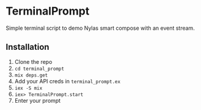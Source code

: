 # TerminalPrompt
Simple terminal script to demo Nylas smart compose with an event stream.

## Installation
1. Clone the repo
2. `cd terminal_prompt`
3. `mix deps.get`
4. Add your API creds in `terminal_prompt.ex`
5. `iex -S mix`
6. `iex> TerminalPrompt.start`
7. Enter your prompt

